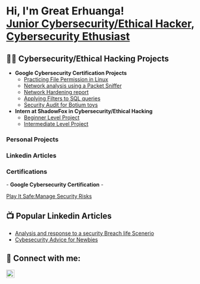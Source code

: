 <h1>Hi, I'm Great Erhuanga! <br/><a href="https://github.com/edge50">Junior Cybersecurity/Ethical Hacker</a>, <a href="https://www.linkedin.com/in/great-erhuanga-331a7b22a/">Cybersecurity Ethusiast</a>

<h2>👨‍💻 Cybersecurity/Ethical Hacking Projects</h2>

- <b>Google Cybersecurity Certification Projects</b>
  - [Practicing File Permission in Linux](https://github.com/edge50/Foundation-of-cybersecurity-project/blob/main/File%20Permission%20in%20Linux.pdf)
  - [Network analysis using a Packet Sniffer](https://github.com/edge50/Foundation-of-cybersecurity-project/blob/main/Network%20Analysis%202.docx)
  - [Network Hardening report](https://github.com/edge50/Foundation-of-cybersecurity-project/blob/main/Network%20hardening.docx)
  - [Applying Filters to SQL queries](https://github.com/edge50/Foundation-of-cybersecurity-project/blob/main/SQL%20project%20(1).pdf)
  - [Security Audit for Botium toys](https://github.com/edge50/Foundation-of-cybersecurity-project/blob/main/Security%20Audit%20Project.docx)
- <b>Intern at ShadowFox in Cybersecurity/Ethical Hacking</b>
  - [Beginner Level Project](https://github.com/edge50/ShadowFox/blob/8a350b9affe96e7bb1d3373bef25a88925c97f67/ShadowFox%20Internship%20Tasks.pdf)
  - [Intermediate Level Project](https://github.com/edge50/ShadowFox/blob/8a350b9affe96e7bb1d3373bef25a88925c97f67/ShadowFox%20Internship%20Tasks.pdf)


 <h3>Personal Projects</h3>
 <h3>Linkedin Articles</h3>
 <h3>Certifications</h3>
- <b>Google Cybersecurity Certification</b>
  -<p><a href="https://coursera.org/share/28fa55536f2c1d3f30d24a9ba5b28a45">Play It Safe:Manage Security Risks</a></p>

<h2>📺 Popular Linkedin Articles</h2>

- [Analysis and response to a security Breach life Scenerio](https://www.linkedin.com/posts/great-erhuanga-331a7b22a_security-breach-scenario-stolen-atm-pins-activity-7221080435412353024-_MLc?utm_source=combined_share_message&utm_medium=member_desktop)
- [Cybesecurity Advice for Newbies](https://www.linkedin.com/posts/great-erhuanga-331a7b22a_cybersecurity-newbies-expertadvice-activity-7209149413926068224-SYkw?utm_source=combined_share_message&utm_medium=member_desktop)


<h2> 🤳 Connect with me:</h2>
<img align="left" alt="JoshMadakor | LinkedIn" width="22px" src="https://cdn.jsdelivr.net/npm/simple-icons@v3/icons/linkedin.svg" />


[linkedin]: www.linkedin.com/in/great-erhuanga-331a7b22a

<!--
**joshmadakor1/joshmadakor1** is a ✨ _special_ ✨ repository because its `README.md` (this file) appears on your GitHub profile.

Here are some ideas to get you started:

- 🔭 I’m currently working on ...
- 🌱 I’m currently learning ...
- 👯 I’m looking to collaborate on ...
- 🤔 I’m looking for help with ...
- 💬 Ask me about ...
- 📫 How to reach me: ...
- 😄 Pronouns: ...
- ⚡ Fun fact: ...
-->
